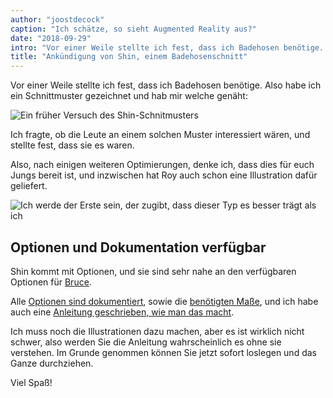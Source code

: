 ```yaml
---
author: "joostdecock"
caption: "Ich schätze, so sieht Augmented Reality aus?"
date: "2018-09-29"
intro: "Vor einer Weile stellte ich fest, dass ich Badehosen benötige. Also habe ich ein Schnittmuster gezeichnet und hab mir welche genäht:"
title: "Ankündigung von Shin, einem Badehosenschnitt"
---
```


Vor einer Weile stellte ich fest, dass ich Badehosen benötige. Also habe ich ein Schnittmuster gezeichnet und hab mir welche genäht:

![Ein früher Versuch des Shin-Schnitmusters](https://posts.freesewing.org/uploads/sample_0437fef846.jpg)

Ich fragte, ob die Leute an einem solchen Muster interessiert wären, und stellte fest, dass sie es waren.

Also, nach einigen weiteren Optimierungen, denke ich, dass dies für euch Jungs bereit ist, und inzwischen hat Roy auch schon eine Illustration dafür geliefert.

![Ich werde der Erste sein, der zugibt, dass dieser Typ es besser trägt als ich](https://posts.freesewing.org/uploads/shin_0dc5fdd06d.jpg)

## Optionen und Dokumentation verfügbar

Shin kommt mit Optionen, und sie sind sehr nahe an den verfügbaren Optionen für [Bruce](/designs/bruce).

Alle [Optionen sind dokumentiert](/docs/designs/shin/options), sowie die [benötigten Maße](/docs/designs/shin/measurements), und ich habe auch eine [Anleitung geschrieben, wie man das macht](/docs/designs/shin/instructions).

Ich muss noch die Illustrationen dazu machen, aber es ist wirklich nicht schwer, also werden Sie die Anleitung wahrscheinlich es ohne sie verstehen. Im Grunde genommen können Sie jetzt sofort loslegen und das Ganze durchziehen.

Viel Spaß!


